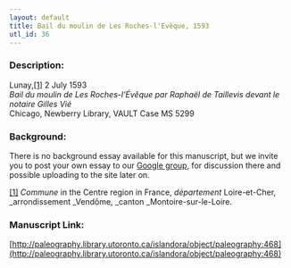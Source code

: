 ```yaml
---
layout: default
title: Bail du moulin de Les Roches-l'Evêque, 1593
utl_id: 36
---
```


### Description:

Lunay,<a id="_ftnref1">[[1]](#_ftn1)</a> 2 July 1593<br>
_Bail du moulin de Les Roches-l’Évêque par Raphaël de Taillevis devant le notaire Gilles Vié_<br>
Chicago, Newberry Library, VAULT Case MS 5299

### Background:

There is no background essay available for this manuscript, but we invite you to post your own essay to our [Google group](https://paleography.library.utoronto.ca/content/group-work), for discussion there and possible uploading to the site later on.

<a id="_ftn1">[[1]](#_ftnref1)</a> _Commune_ in the Centre region in France, _département_ Loire-et-Cher, _arrondissement _Vendôme, _canton _Montoire-sur-le-Loire. 

### Manuscript Link:

[http://paleography.library.utoronto.ca/islandora/object/paleography:468](http://paleography.library.utoronto.ca/islandora/object/paleography:468)
